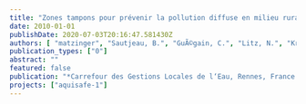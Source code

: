 ```yaml
---
title: "Zones tampons pour prévenir la pollution diffuse en milieu rural et semi-rural – présentation du projet “Aquisafe“."
date: 2010-01-01
publishDate: 2020-07-03T20:16:47.581430Z
authors: [ "matzinger", "Sautjeau, B.", "GuÃ©gain, C.", "Litz, N.", "Krause, B.", "Tedesco, L. P.", "Julich, S.", "Bugey, A.", "PÃ©rillon, C.", "Orlikowski, D.", "Schroeder, K." ]
publication_types: ["0"]
abstract: ""
featured: false
publication: "*Carrefour des Gestions Locales de l‘Eau, Rennes, France. 27 Januar 2010*"
projects: ["aquisafe-1"]
---
```


